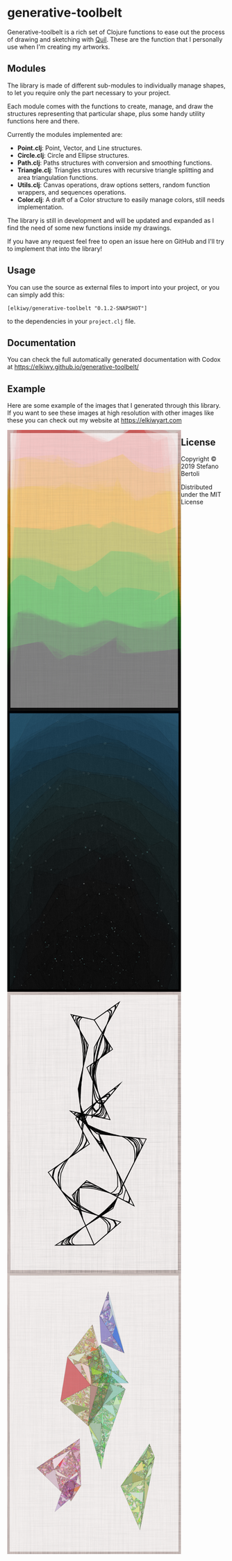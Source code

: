 # generative-toolbelt

Generative-toolbelt is a rich set of Clojure functions to ease out the process
of drawing and sketching with [Quil](https://github.com/quil/quil). These are the function that I
personally use when I'm creating my artworks.

## Modules

The library is made of different sub-modules to individually manage
shapes, to let you require only the part necessary to your project.

Each module comes with the functions to create, manage, and draw the
structures representing that particular shape, plus some handy utility
functions here and there.

Currently the modules implemented are:
* **Point.clj**: Point, Vector, and Line structures. 
* **Circle.clj**: Circle and Ellipse structures.
* **Path.clj**: Paths structures with conversion and smoothing functions.
* **Triangle.clj**: Triangles structures with recursive triangle splitting
  and area triangulation functions.
* **Utils.clj**: Canvas operations, draw options setters, random function wrappers, and
  sequences operations.
* **Color.clj**: A draft of a Color structure to easily manage colors,
  still needs implementation.

The library is still in development and will be updated and expanded
as I find the need of some new functions inside my drawings.

If you have any request feel free to open an issue here on GitHub and
I'll try to implement that into the library!


## Usage

You can use the source as external files to import into your project,
or you can simply add this:

    [elkiwy/generative-toolbelt "0.1.2-SNAPSHOT"]

to the dependencies in your `project.clj` file.


## Documentation

You can check the full automatically generated documentation with
Codox at https://elkiwy.github.io/generative-toolbelt/


## Example

Here are some example of the images that I generated through this
library. If you want to see these images at high resolution with other
images like these you can check out my website at https://elkiwyart.com


<img align="left" src="https://raw.githubusercontent.com/elkiwy/generative-toolbelt/master/examples/Color%20Mountains%20739953.png" width="400">

<img align="left" src="https://raw.githubusercontent.com/elkiwy/generative-toolbelt/master/examples/Deep%20Stars%20861183.png" width="400">

<img align="left" src="https://raw.githubusercontent.com/elkiwy/generative-toolbelt/master/examples/lines1.png" width="400">

<img align="left" src="https://raw.githubusercontent.com/elkiwy/generative-toolbelt/master/examples/nuggets2.png" width="400">



## License

Copyright © 2019 Stefano Bertoli

Distributed under the MIT License
